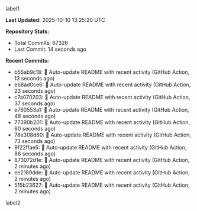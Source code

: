 
label1 
<!-- ACTIVITY_START -->
**Last Updated:** 2025-10-10 13:25:20 UTC

**Repository Stats:**
- Total Commits: 67326
- Last Commit: 14 seconds ago

**Recent Commits:**
- b55ab9c18: 🤖 Auto-update README with recent activity (GitHub Action, 13 seconds ago)
- eb8ad0ce6: 🤖 Auto-update README with recent activity (GitHub Action, 23 seconds ago)
- c7a070203: 🤖 Auto-update README with recent activity (GitHub Action, 37 seconds ago)
- e780553a1: 🤖 Auto-update README with recent activity (GitHub Action, 48 seconds ago)
- 77390b201: 🤖 Auto-update README with recent activity (GitHub Action, 60 seconds ago)
- 78e308d80: 🤖 Auto-update README with recent activity (GitHub Action, 73 seconds ago)
- 9f22ffae5: 🤖 Auto-update README with recent activity (GitHub Action, 86 seconds ago)
- 873072d1e: 🤖 Auto-update README with recent activity (GitHub Action, 2 minutes ago)
- ee2189dde: 🤖 Auto-update README with recent activity (GitHub Action, 2 minutes ago)
- 515b23627: 🤖 Auto-update README with recent activity (GitHub Action, 2 minutes ago)
<!-- ACTIVITY_END -->

label2
